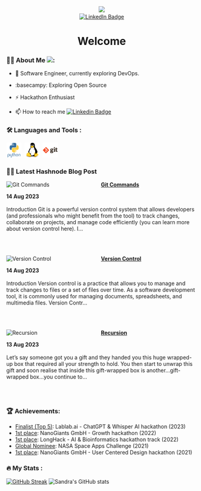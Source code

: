  <div id="header" align="center">
  <img src="https://media.giphy.com/media/L1R1tvI9svkIWwpVYr/giphy.gif" width="250"/>
</div>
<div id="badges" align="center">
<a href="https://linkedin.com/in/sandraashipala">
  <img src="https://img.shields.io/badge/LinkedIn-blue?style=for-the-badge&logo=linkedin&logoColor=white" alt="LinkedIn Badge"/>
 </a>
</div>
<h1 align="center">
 Welcome
</h1>

### :woman_technologist: About Me <img src="https://media.giphy.com/media/WUlplcMpOCEmTGBtBW/giphy.gif" width="30">:

- :telescope: Software Engineer, currently exploring DevOps.
- :basecampy: Exploring Open Source

- :zap: Hackathon Enthusiast

- :mailbox: How to reach me [![Linkedin Badge](https://img.shields.io/badge/-LINKEDIN-blue?style=flat&logo=Linkedin&logoColor=white)](https://linkedin.com/in/sandraashipala)

### :hammer_and_wrench: Languages and Tools :
<div>
  <img src="https://github.com/devicons/devicon/blob/master/icons/python/python-original-wordmark.svg" title="Python" alt="Python" width="40" height="40"/>&nbsp;
  <img src="https://github.com/devicons/devicon/blob/master/icons/linux/linux-original.svg" title="Linux" alt="Linux" width="40" height="40"/>&nbsp;
  <img src="https://github.com/devicons/devicon/blob/master/icons/git/git-original-wordmark.svg" title="Git" alt="Git" width="40" height="40"/>
</div>

### ✍🏽 Latest Hashnode Blog Post
<!-- HASHNODE_BLOG:START -->
<p align="left">
<a href="https://sandraashipala.hashnode.dev/rss.xml/git-commands" title="Git Commands"><img src="https://cdn.hashnode.com/res/hashnode/image/upload/v1691260554244/0237873b-bdff-4c25-a030-a2381dbd8aa0.png" alt="Git Commands" width="250px" align="left" /></a>
<a href="https://sandraashipala.hashnode.dev/rss.xml/git-commands" title="Git Commands"><strong>Git Commands</strong></a>
<div><strong>14 Aug 2023</strong></div>
<br/> Introduction
Git is a powerful version control system that allows developers (and professionals who might benefit from the tool) to track changes, collaborate on projects, and manage code efficiently (you can learn more about version control here). I... </p> <br/> <br/>
<p align="left">
<a href="https://sandraashipala.hashnode.dev/rss.xml/version-control" title="Version Control"><img src="https://cdn.hashnode.com/res/hashnode/image/upload/v1691260259623/d5b23bce-59c5-4509-a642-1e07cd82c619.png" alt="Version Control" width="250px" align="left" /></a>
<a href="https://sandraashipala.hashnode.dev/rss.xml/version-control" title="Version Control"><strong>Version Control</strong></a>
<div><strong>14 Aug 2023</strong></div>
<br/> Introduction
Version control is a practice that allows you to manage and track changes to files or a set of files over time. As a software development tool, it is commonly used for managing documents, spreadsheets, and multimedia files.
Version Contr... </p> <br/> <br/>
<p align="left">
<a href="https://sandraashipala.hashnode.dev/rss.xml/recursion" title="Recursion"><img src="https://cdn.hashnode.com/res/hashnode/image/upload/v1691259748431/657b0142-fe6d-4aa1-af80-0263a2240e01.png" alt="Recursion" width="250px" align="left" /></a>
<a href="https://sandraashipala.hashnode.dev/rss.xml/recursion" title="Recursion"><strong>Recursion</strong></a>
<div><strong>13 Aug 2023</strong></div>
<br/> Let’s say someone got you a gift and they handed you this huge wrapped-up box that required all your strength to hold. You then start to unwrap this gift and soon realise that inside this gift-wrapped box is another...gift-wrapped box…you continue to... </p> <br/> <br/>
<!-- HASHNODE_BLOG:END -->

### 🏆 Achievements:
- [Finalist (Top 5)](https://lablab.ai/event/chatgpt-api-and-whisper-api-global-hackathon): Lablab.ai - ChatGPT & Whisper AI hackathon (2023)
- [1st place](https://github.com/sandramsc/Hackathons_2021-to-2023/tree/main/HyperStream): NanoGiants GmbH - Growth hackathon (2022)
- [1st place](https://github.com/sandramsc/Hackathons_2021-to-2023/tree/main/biocoins): LongHack - AI & Bioinformatics hackathon track (2022)
- [Global Nominee](https://github.com/sandramsc/sandramsc.github.io): NASA Space Apps Challenge (2021)
- [1st place](https://github.com/sandramsc/Hackathons_2021-to-2023/tree/main/TVA): NanoGiants GmbH - User Centered Design hackathon (2021)

### :fire: My Stats :

[![GitHub Streak](http://github-readme-streak-stats.herokuapp.com?user=sandramsc&theme=dark&background=990026)](https://git.io/streak-stats)
![Sandra's GitHub stats](https://github-readme-stats.vercel.app/api?username=sandramsc&theme=maroongold&show_icons=true)
